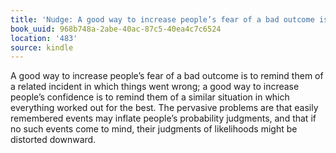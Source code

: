 ```yaml
---
title: 'Nudge: A good way to increase people’s fear of a bad outcome is to …'
book_uuid: 968b748a-2abe-40ac-87c5-40ea4c7c6524
location: '483'
source: kindle
---
```


A good way to increase people’s fear of a bad outcome is to remind them of a related incident in which things went wrong; a good way to increase people’s confidence is to remind them of a similar situation in which everything worked out for the best. The pervasive problems are that easily remembered events may inflate people’s probability judgments, and that if no such events come to mind, their judgments of likelihoods might be distorted downward.
